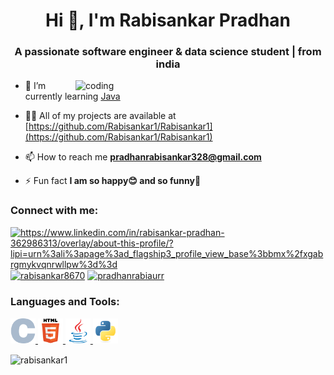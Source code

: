 <h1 align="center">Hi 👋, I'm Rabisankar Pradhan</h1>
<h3 align="center">A passionate software engineer & data science student | from india</h3>

<image align="right" alt="coding" width="400" src="https://media1.giphy.com/media/v1.Y2lkPTc5MGI3NjExcjFmOXE2YzVnaTlvdnphMGQ5ZWwzejdzdHphbXRhdjRoOHE0ZXQ2ZyZlcD12MV9naWZzX3NlYXJjaCZjdD1n/78XCFBGOlS6keY1Bil/giphy.webp">

- 👯 I’m currently learning [Java](https://leetcode.com/rabisankar8670/)

- 👨‍💻 All of my projects are available at [https://github.com/Rabisankar1/Rabisankar1](https://github.com/Rabisankar1/Rabisankar1)

- 📫 How to reach me **pradhanrabisankar328@gmail.com**

- ⚡ Fun fact **I am so happy😊 and so funny🤣**

<h3 align="left">Connect with me:</h3>
<p align="left">
<a href="https://linkedin.com/in/https://www.linkedin.com/in/rabisankar-pradhan-362986313/overlay/about-this-profile/?lipi=urn%3ali%3apage%3ad_flagship3_profile_view_base%3bbmx%2fxgabrgmykvqnrwllpw%3d%3d" target="blank"><img align="center" src="https://raw.githubusercontent.com/rahuldkjain/github-profile-readme-generator/master/src/images/icons/Social/linked-in-alt.svg" alt="https://www.linkedin.com/in/rabisankar-pradhan-362986313/overlay/about-this-profile/?lipi=urn%3ali%3apage%3ad_flagship3_profile_view_base%3bbmx%2fxgabrgmykvqnrwllpw%3d%3d" height="30" width="40" /></a>
<a href="https://www.leetcode.com/rabisankar8670" target="blank"><img align="center" src="https://raw.githubusercontent.com/rahuldkjain/github-profile-readme-generator/master/src/images/icons/Social/leet-code.svg" alt="rabisankar8670" height="30" width="40" /></a>
<a href="https://auth.geeksforgeeks.org/user/pradhanrabiaurr" target="blank"><img align="center" src="https://raw.githubusercontent.com/rahuldkjain/github-profile-readme-generator/master/src/images/icons/Social/geeks-for-geeks.svg" alt="pradhanrabiaurr" height="30" width="40" /></a>
</p>

<h3 align="left">Languages and Tools: </h3>
<p align="left"> <a href="https://www.cprogramming.com/" target="_blank" rel="noreferrer"> <img src="https://raw.githubusercontent.com/devicons/devicon/master/icons/c/c-original.svg" alt="c" width="40" height="40"/> </a> <a href="https://www.w3.org/html/" target="_blank" rel="noreferrer"> <img src="https://raw.githubusercontent.com/devicons/devicon/master/icons/html5/html5-original-wordmark.svg" alt="html5" width="40" height="40"/> </a> <a href="https://www.java.com" target="_blank" rel="noreferrer"> <img src="https://raw.githubusercontent.com/devicons/devicon/master/icons/java/java-original.svg" alt="java" width="40" height="40"/> </a> <a href="https://www.python.org" target="_blank" rel="noreferrer"> <img src="https://raw.githubusercontent.com/devicons/devicon/master/icons/python/python-original.svg" alt="python" width="40" height="40"/> </a> </p>

<p><img align="center" src="https://github-readme-stats.vercel.app/api/top-langs?username=rabisankar1&show_icons=true&locale=en&layout=compact" alt="rabisankar1" /></p>
